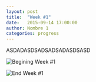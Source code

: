 ```yaml
---
layout: post
title:  "Week #1"
date:   2015-09-14 17:00:00
author: Nombre 1
categories: progress
---
```


ASDADASDSADSADSADASDSASD

![Begining Week #1]({{site.baseurl}}/assets/week-progress/w1-begin.png)

![End Week #1]({{site.baseurl}}/assets/week-progress/w1-end.png)
